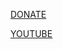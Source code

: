 [DONATE](https://www.buymeacoffee.com/aivaki)

[YOUTUBE](https://www.youtube.com/channel/UCVyq2dECA_XqFo6erkiYojA)
